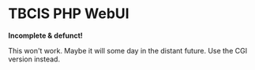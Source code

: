 TBCIS PHP WebUI
===============

**Incomplete & defunct!**

This won't work. Maybe it will some day in the distant future. Use the CGI version instead.


